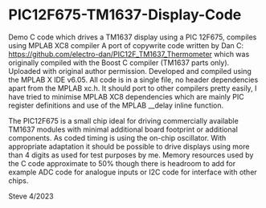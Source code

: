 # PIC12F675-TM1637-Display-Code
Demo C code which drives a TM1637 display using a PIC 12F675, compiles using MPLAB XC8 compiler
A port of copywrite code written by Dan C: https://github.com/electro-dan/PIC12F_TM1637_Thermometer
which was originally compiled with the Boost C compiler (TM1637 parts only). Uploaded with original author permission.
Developed and compiled using the MPLAB X IDE v6.05. All code is in a single file, no header dependencies 
apart from the MPLAB xc.h. It should port to other compilers pretty easily, I have tried to minimise
MPLAB XC8 dependencies which are mainly PIC register definitions and use of the MPLAB __delay inline function.

The PIC12F675 is a small chip ideal for driving commercially available TM1637 modules with minimal
additional board footprint or additional components. As coded timing is using the on-chip oscillator.
With appropriate adaptation it should be possible to drive displays using more than 4 digits 
as used for test purposes by me. Memory resources used by the C code approximate to 50% though there is
headroom to add for example ADC code for analogue inputs or I2C code for interface with other chips.

Steve 4/2023
